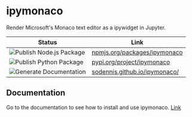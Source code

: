 ipymonaco
=========
Render Microsoft's Monaco text editor as a ipywidget in Jupyter.

| Status                                                                                                            | Link                                                                    |
| ----------------------------------------------------------------------------------------------------------------- | ----------------------------------------------------------------------- |
| ![Publish Node.js Package](https://github.com/sodennis/ipymonaco/workflows/Publish%20Node.js%20Package/badge.svg) | [npmjs.org/packages/ipymonaco](https://www.npmjs.com/package/ipymonaco) |
| ![Publish Python Package](https://github.com/sodennis/ipymonaco/workflows/Publish%20Python%20Package/badge.svg)   | [pypi.org/project/ipymonaco](https://pypi.org/project/ipymonaco/)       |
| ![Generate Documentation](https://github.com/sodennis/ipymonaco/workflows/Generate%20Documentation/badge.svg)     | [sodennis.github.io/ipymonaco/](https://sodennis.github.io/ipymonaco/)  |


Documentation
-------------
Go to the documentation to see how to install and use ipymonaco. [Link](https://sodennis.github.io/ipymonaco/)
